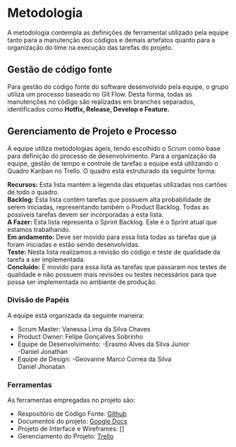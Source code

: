 
# Metodologia

A metodologia contempla as definições de ferramental utilizado pela equipe tanto para a manutenção dos códigos e demais artefatos quanto para a organização do time na execução das tarefas do projeto.

## Gestão de código fonte

Para gestão do código fonte do software desenvolvido pela equipe, o grupo utiliza um processo baseado no Git Flow. Desta forma, todas as manutenções no código são realizadas em branches separados, identificados como **Hotfix, Release, Develop e Feature.**



## Gerenciamento de Projeto e Processo
A equipe utiliza metodologias ágeis, tendo escolhido o Scrum como base para definição do processo de desenvolvimento.
Para a organização da equipe, gestão de tempo e controle de tarefas a equipe está utilizando o Quadro Kanban no Trello. O quadro está estruturado da seguinte forma:

**Recursos:** Esta lista mantém a legenda das etiquetas utilizadas nos cartões de todo o quadro. </br>
**Backlog:** Esta lista contém tarefas que possuem alta probabilidade de serem iniciadas, representando também o Product Backlog. Todas as possíveis tarefas devem ser incorporadas a esta lista.</br>
**A Fazer:** Esta lista representa o Sprint Backlog. Este é o Sprint atual que estamos trabalhando.</br>
**Em andamento:** Deve ser movido para essa lista todas as tarefas que já foram iniciadas e estão sendo desenvolvidas.</br>
**Teste:** Nesta lista realizamos a revisão do código e teste de qualidade da tarefa a ser implementada.</br>
**Concluído:** É movido para essa lista as tarefas que passaram nos testes de qualidade e não possuem mais revisões ou testes necessários para que possa ser implementada no ambiente de produção.</br>

### Divisão de Papéis

A equipe está organizada da seguinte maneira:
 - Scrum Master: Vanessa Lima da Silva Chaves
 - Product Owner: Felipe Gonçalves Sobrinho
 - Equipe de Desenvolvimento: 
  -Erasmo Alves da Silva Junior <br />
  -Daniel Jonathan
 - Equipe de Design: 
  -Geovanne Marco Correa da Silva <br />
 Daniel Jhonatan

### Ferramentas

As ferramentas empregadas no projeto são:

- Respositório de Código Fonte: [Github](https://github.com/ICEI-PUC-Minas-PMV-ADS/pmv-ads-2023-1-e2-proj-int-t2-pmv-ads-2023-1-e2-proj-int-t1-hort)
- Documentos do projeto: [Google Docs](https://docs.google.com/document/d/1TydOzlbi3-F-FxSctTOichoCp6hWzN-E/edit?usp=sharing&ouid=112179464687955053878&rtpof=true&sd=true)
- Projeto de Interface e Wireframes: []
- Gerenciamento do Projeto: [Trello](https://trello.com/b/o2l70auJ/horticlima)

